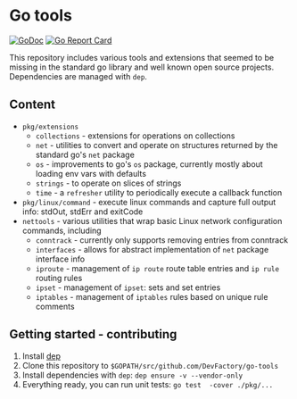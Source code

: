 # Go tools
[![GoDoc](https://godoc.org/github.com/DevFactory/go-tools?status.svg)](https://godoc.org/github.com/DevFactory/go-tools)
[![Go Report Card](https://goreportcard.com/badge/github.com/DevFactory/go-tools)](https://goreportcard.com/report/github.com/DevFactory/go-tools)

This repository includes various tools and extensions that seemed to be missing in the standard go library and well known open source projects.
Dependencies are managed with `dep`.

## Content
* `pkg/extensions`
  * `collections` - extensions for operations on collections
  * `net` - utilities to convert and operate on structures returned by the standard go's `net` package
  * `os` - improvements to go's `os` package, currently mostly about loading env vars with defaults
  * `strings` - to operate on slices of strings
  * `time` - a `refresher` utility to periodically execute a callback function
* `pkg/linux/command` - execute linux commands and capture full output info: stdOut, stdErr and exitCode
* `nettools` - various utilities that wrap basic Linux network configuration commands, including
  * `conntrack` - currently only supports removing entries from conntrack
  * `interfaces` - allows for abstract implementation of `net` package interface info
  * `iproute` - management of `ip route` route table entries and `ip rule` routing rules
  * `ipset` - management of `ipset`: sets and set entries
  * `iptables` - management of `iptables` rules based on unique rule comments

## Getting started - contributing
1. Install [dep](https://github.com/golang/dep#installation)
1. Clone this repository to `$GOPATH/src/github.com/DevFactory/go-tools`
1. Install dependencies with `dep`: `dep ensure -v --vendor-only`
1. Everything ready, you can run unit tests: `go test  -cover ./pkg/...`